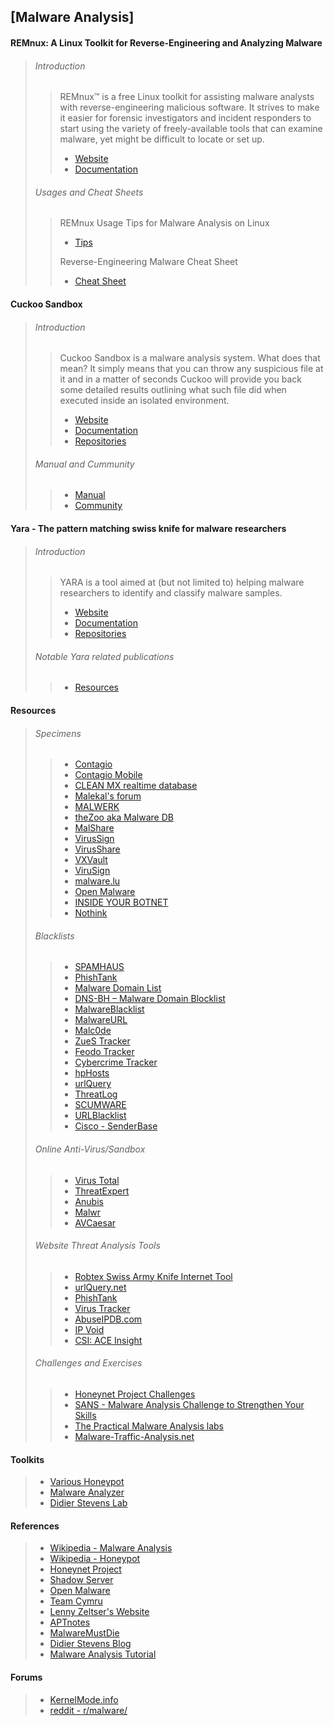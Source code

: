 ## [Malware Analysis] ##

#### REMnux: A Linux Toolkit for Reverse-Engineering and Analyzing Malware ####
>
> ###### Introduction ######
> > REMnux™ is a free Linux toolkit for assisting malware analysts with
> > reverse-engineering malicious software. It strives to make it easier for
> > forensic investigators and incident responders to start using the variety of
> > freely-available tools that can examine malware, yet might be difficult to
> > locate or set up.
> > * [Website](https://remnux.org/)
> > * [Documentation](https://remnux.org/docs/)
>
> ###### Usages and Cheat Sheets ######
> > REMnux Usage Tips for Malware Analysis on Linux
> > * [Tips](https://zeltser.com/remnux-malware-analysis-tips/)
> >
> > Reverse-Engineering Malware Cheat Sheet
> > * [Cheat Sheet](https://zeltser.com/reverse-malware-cheat-sheet/)

#### Cuckoo Sandbox ####
>
> ###### Introduction ######
> > Cuckoo Sandbox is a malware analysis system.
> > What does that mean? It simply means that you can throw any suspicious file
> > at it and in a matter of seconds Cuckoo will provide you back some detailed
> > results outlining what such file did when executed inside an isolated
> > environment.
> > * [Website](http://www.cuckoosandbox.org/)
> > * [Documentation](http://docs.cuckoosandbox.org/)
> > * [Repositories](https://github.com/cuckoobox)
>
> ###### Manual and  Cummunity ######
> > * [Manual](https://media.readthedocs.org/pdf/cuckoo/latest/cuckoo.pdf)
> > * [Community](http://community.cuckoosandbox.org/)

#### Yara - The pattern matching swiss knife for malware researchers ####
>
> ###### Introduction ######
> > YARA is a tool aimed at (but not limited to) helping malware researchers to
> > identify and classify malware samples.
> > * [Website](https://plusvic.github.io/yara/)
> > * [Documentation](http://yara.readthedocs.org/)
> > * [Repositories](https://github.com/plusvic/yara)
>
> ###### Notable Yara related publications ######
> > * [Resources](http://www.deependresearch.org/2013/02/yara-resources.html)

#### Resources ####
>
> ###### Specimens ######
> > * [Contagio](http://contagiodump.blogspot.com/)
> > * [Contagio Mobile](http://contagiominidump.blogspot.tw/)
> > * [CLEAN MX realtime database](http://support.clean-mx.de/clean-mx/login.php)
> > * [Malekal's forum](http://malwaredb.malekal.com/)
> > * [MALWERK](http://dasmalwerk.eu/)
> > * [theZoo aka Malware DB](https://ytisf.github.io/theZoo/)
> > * [MalShare](http://www.malshare.com/)
> > * [VirusSign](http://www.virussign.com/downloads.html)
> > * [VirusShare](http://virusshare.com/)
> > * [VXVault](http://vxvault.siri-urz.net/)
> > * [ViruSign](http://www.virusign.com/)
> > * [malware.lu](https://avcaesar.malware.lu/)
> > * [Open Malware](http://oc.gtisc.gatech.edu:8080/)
> > * [INSIDE YOUR BOTNET](http://www.exposedbotnets.com/)
> > * [Nothink](http://www.nothink.org/honeypots.php)
>
> ###### Blacklists ######
> > * [SPAMHAUS](http://www.spamhaus.org/)
> > * [PhishTank](https://www.phishtank.com/)
> > * [Malware Domain List](http://www.malwaredomainlist.com/)
> > * [DNS-BH – Malware Domain Blocklist](http://www.malwaredomains.com/)
> > * [MalwareBlacklist](http://www.malwareblacklist.com/)
> > * [MalwareURL](http://www.malwareurl.com/index.php)
> > * [Malc0de](http://malc0de.com/database/)
> > * [ZueS Tracker](https://zeustracker.abuse.ch/)
> > * [Feodo Tracker](https://feodotracker.abuse.ch/)
> > * [Cybercrime Tracker](http://cybercrime-tracker.net/)
> > * [hpHosts](http://hosts-file.net/)
> > * [urlQuery](http://urlquery.net/)
> > * [ThreatLog](http://www.threatlog.com/)
> > * [SCUMWARE](http://www.scumware.org/)
> > * [URLBlacklist](http://urlblacklist.com/)
> > * [Cisco - SenderBase](http://www.senderbase.org/)
>
> ###### Online Anti-Virus/Sandbox ######
> > * [Virus Total](https://www.virustotal.com/)
> > * [ThreatExpert](http://www.threatexpert.com/)
> > * [Anubis](https://anubis.iseclab.org/)
> > * [Malwr](https://malwr.com/)
> > * [AVCaesar](https://avcaesar.malware.lu/)
>
> ###### Website Threat Analysis Tools ######
> > * [Robtex Swiss Army Knife Internet Tool](https://www.robtex.com/)
> > * [urlQuery.net](http://urlquery.net/)
> > * [PhishTank](https://www.phishtank.com/)
> > * [Virus Tracker](https://virustracker.net/)
> > * [AbuseIPDB.com](http://www.abuseipdb.com/)
> > * [IP Void](http://www.ipvoid.com/)
> > * [CSI: ACE Insight](http://csi.websense.com/)
> 
> ###### Challenges and Exercises ######
> > * [Honeynet Project Challenges](http://www.honeynet.org/challenges)
> > * [SANS - Malware Analysis Challenge to Strengthen Your Skills](http://digital-forensics.sans.org/blog/2011/08/10/malware-analysis-challenge-to-strengthen-your-skills)
> > * [The Practical Malware Analysis labs](http://practicalmalwareanalysis.com/labs/)
> > * [Malware-Traffic-Analysis.net](http://malware-traffic-analysis.net/)

#### Toolkits ####
> * [Various Honeypot](http://carnivore.it/)
> * [Malware Analyzer](http://www.malware-analyzer.com/)
> * [Didier Stevens Lab](http://didierstevenslabs.com/)

#### References ####
> * [Wikipedia - Malware Analysis](https://en.wikipedia.org/wiki/Malware_Analysis)
> * [Wikipedia - Honeypot](https://en.wikipedia.org/wiki/Honeypot_(computing))
> * [Honeynet Project](http://www.honeynet.org/)
> * [Shadow Server](https://www.shadowserver.org/)
> * [Open Malware](http://www.offensivecomputing.net/)
> * [Team Cymru](https://www.team-cymru.org/)
> * [Lenny Zeltser's Website](https://zeltser.com/)
> * [APTnotes](https://github.com/kbandla/APTnotes)
> * [MalwareMustDie](http://malwaremustdie.org/)
> * [Didier Stevens Blog](http://blog.didierstevens.com/)
> * [Malware Analysis Tutorial](http://people.sgu.ac.id/charleslim/mlw-tutorial/)

#### Forums ####
> * [KernelMode.info](http://www.kernelmode.info/forum/)
> * [reddit - r/malware/](https://www.reddit.com/r/malware)
